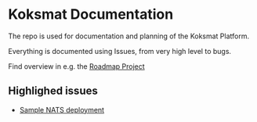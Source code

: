 # Koksmat Documentation

The repo is used for documentation and planning of the Koksmat Platform.

Everything is documented using Issues, from very high level to bugs.

Find overview in e.g. the [Roadmap Project](https://github.com/orgs/koksmat-com/projects/5)


## Highlighed issues

- [Sample NATS deployment](https://github.com/koksmat-com/koksmat-documentation/issues/17)
